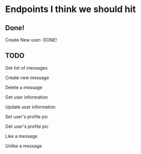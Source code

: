 # Endpoints I think we should hit

## Done!
Create New user- DONE!

## TODO
<!-- TODO: -->
Get list of messages

Create new message

Delete a message

Get user information

Update user information

Set user's profile pic

Get user's profile pic

Like a message

Unlike a message